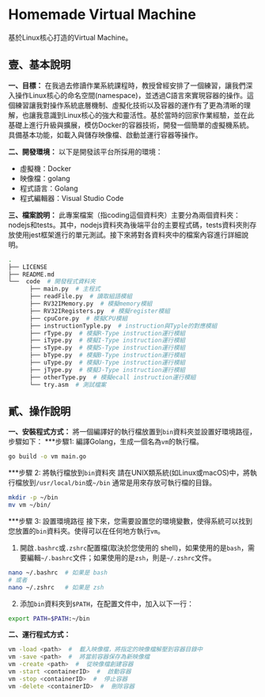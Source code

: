 # Homemade Virtual Machine

基於Linux核心打造的Virtual Machine。

## 壹、基本說明
**一、目標：**
在我過去修讀作業系統課程時，教授曾經安排了一個練習，讓我們深入操作Linux核心的命名空間(namespace)，並透過C語言來實現容器的操作。這個練習讓我對操作系統底層機制、虛擬化技術以及容器的運作有了更為清晰的理解，也讓我意識到Linux核心的強大和靈活性。基於當時的回家作業經驗，並在此基礎上進行升級與擴展，模仿Docker的容器技術，開發一個簡單的虛擬機系統。具備基本功能，如載入與儲存映像檔、啟動並運行容器等操作。
<br>

**二、開發環境：**
以下是開發該平台所採用的環境：
* 虛擬機：Docker
* 映像檔：golang
* 程式語言：Golang
* 程式編輯器：Visual Studio Code

**三、檔案說明：** 
此專案檔案（指coding這個資料夾）主要分為兩個資料夾：nodejs和tests。其中，nodejs資料夾為後端平台的主要程式碼，tests資料夾則存放使用jest框架進行的單元測試。接下來將對各資料夾中的檔案內容進行詳細說明。
```bash
.
├── LICENSE
├── README.md
└──  code  # 開發程式資料夾
      ├── main.py  # 主程式
      ├── readFile.py  # 讀取組語模組
      ├── RV32IMemory.py  # 模擬memory模組
      ├── RV32IRegisters.py  # 模擬register模組
      ├── cpuCore.py  # 模擬CPU模組
      ├── instructionTyple.py  # instruction與Typle的對應模組
      ├── rType.py  # 模擬R-Type instruction運行模組
      ├── iType.py  # 模擬I-Type instruction運行模組
      ├── sType.py  # 模擬S-Type instruction運行模組
      ├── bType.py  # 模擬B-Type instruction運行模組
      ├── uType.py  # 模擬U-Type instruction運行模組
      ├── jType.py  # 模擬J-Type instruction運行模組
      ├── otherType.py  # 模擬ecall instruction運行模組
      └── try.asm  # 測試檔案
```

## 貳、操作說明
**一、安裝程式方式：** 
將一個編譯好的執行檔放置到`bin`資料夾並設置好環境路徑，步驟如下：
***步驟1: 編譯Golang，生成一個名為`vm`的執行檔。
```bash
go build -o vm main.go
```

***步驟 2: 將執行檔放到`bin`資料夾
請在UNIX類系統(如Linux或macOS)中，將執行檔放到`/usr/local/bin`或`~/bin` 通常是用來存放可執行檔的目錄。
```bash
mkdir -p ~/bin
mv vm ~/bin/
```

***步驟 3: 設置環境路徑
接下來，您需要設置您的環境變數，使得系統可以找到您放置的`bin`資料夾。使得可以在任何地方執行`vm`。

1. 開啟`.bashrc`或`.zshrc`配置檔(取決於您使用的 shell)，如果使用的是`bash`，需要編輯`~/.bashrc`文件；如果使用的是`zsh`，則是`~/.zshrc`文件。
```bash
nano ~/.bashrc  # 如果是 bash
# 或者
nano ~/.zshrc   # 如果是 zsh
```

2. 添加`bin`資料夾到`$PATH`，在配置文件中，加入以下一行：
```bash
export PATH=$PATH:~/bin
```

**二、運行程式方式：**
```bash
vm -load <path>  #  載入映像檔，將指定的映像檔解壓到容器目錄中
vm -save <path>  #  將當前容器保存為新映像檔
vm -create <path>  #  從映像檔創建容器
vm -start <containerID>  #  啟動容器
vm -stop <containerID>  #  停止容器
vm -delete <containerID>  #  刪除容器
```
